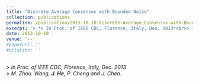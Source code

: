 ```yaml
---
title: "Discrete Average Consensus with Bounded Noise"
collection: publications
permalink: /publication/2013-10-10-Discrete-Average-Consensus-with-Bounded-Noise/
excerpt: '> *> In Proc. of IEEE CDC, Florence, Italy, Dec. 2013*<br>> *M. Zhou. Wang, **J. He**, P. Cheng and J. Chen*.'
date: 2013-10-10
venue: '--'
#paperurl: ''
#citation: ''
---
```

*> In Proc. of IEEE CDC, Florence, Italy, Dec. 2013*  
*> M. Zhou. Wang, **J. He**, P. Cheng and J. Chen*.